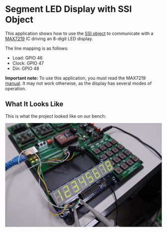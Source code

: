 # Segment LED Display with SSI Object

This application shows how to use the [SSI object](http://blog.tibbo.com/post/274501425/ssi-object-is-ready) to communicate with a [MAX7219](http://datasheets.maxim-ic.com/en/ds/MAX7219-MAX7221.pdf) IC driving an 8-digit LED display.

The line mapping is as follows:

- Load: GPIO 46
- Clock: GPIO 47
- Din: GPIO 48

**Important note:** To use this application, you must read the MAX7219 [manual](http://datasheets.maxim-ic.com/en/ds/MAX7219-MAX7221.pdf). It may not work otherwise, as the display has several modes of operation.

## What It Looks Like

This is what the project looked like on our bench:

![](READMEImages/max7219.jpg)